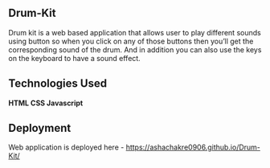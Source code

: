 ## Drum-Kit
Drum kit is a web based application that allows user to play different sounds using button so when you click on any of those buttons then you’ll get the corresponding sound of the drum. And in addition you can also use the keys on the keyboard to have a sound effect.

## Technologies Used
**HTML CSS Javascript**

## Deployment
Web application is deployed here - https://ashachakre0906.github.io/Drum-Kit/
